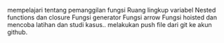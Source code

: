 mempelajari tentang pemanggilan fungsi
Ruang lingkup variabel
Nested functions dan closure
Fungsi generator
Fungsi arrow
Fungsi hoisted
dan mencoba latihan dan studi kasus..
melakukan push file dari git ke akun github.
